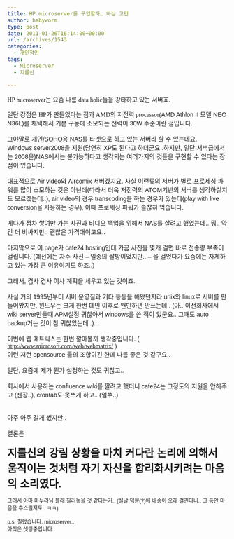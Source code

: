 ```yaml
---
title: HP microserver를 구입할까… 하는 고민
author: babyworm
type: post
date: 2011-01-26T16:14:00+00:00
url: /archives/1543
categories:
  - 개인적인
tags:
  - Microserver
  - 지름신

---
```

<font class="Apple-style-span" face="굴림">HP microserver는 요즘 나름 data holic들을 강타하고 있는 서버죠. </font>

<div style="font-family: 굴림; ">
  일단 강점은 HP가 만들었다는 점과 AMD의 저전력 processor(<span style="font-family: ����, Gulim, Arial, Verdana, Helvetica, sans-serif; -webkit-border-horizontal-spacing: 1px; -webkit-border-vertical-spacing: 1px; ">AMD Athlon II 모델 NEO N36L)를 채택해서 기본 구동에 소모되는 전력이 30W 수준이란 점입니다. </span>
</div>

<div style="font-family: 굴림; ">
  <font face="����, Gulim, Arial, Verdana, Helvetica, sans-serif"><span style="-webkit-border-horizontal-spacing: 1px; -webkit-border-vertical-spacing: 1px;"><br /> </span></font>
</div>

<div style="font-family: 굴림; ">
  <font face="����, Gulim, Arial, Verdana, Helvetica, sans-serif"><span style="-webkit-border-horizontal-spacing: 1px; -webkit-border-vertical-spacing: 1px;">그야말로 개인/SOHO용 NAS를 타겟으로 하고 있는 서버라 할 수 있는데요. </span></font>
</div>

<div style="font-family: 굴림; ">
  <font face="����, Gulim, Arial, Verdana, Helvetica, sans-serif"><span style="-webkit-border-horizontal-spacing: 1px; -webkit-border-vertical-spacing: 1px;">Windows server2008을 지원(당연히 XP도 된다고 하더군요..하지만, 일단 서버급에서는 2008을)NAS에서는 불가능하다고 생각되는 여러가지의 것들을 구현할 수 있다는 장점이 있습니다. </span></font>
</div>

<div style="font-family: 굴림; ">
  <font face="����, Gulim, Arial, Verdana, Helvetica, sans-serif"><span style="-webkit-border-horizontal-spacing: 1px; -webkit-border-vertical-spacing: 1px;"><br /> </span></font>
</div>

<div style="font-family: 굴림; ">
  <font face="����, Gulim, Arial, Verdana, Helvetica, sans-serif"><span style="-webkit-border-horizontal-spacing: 1px; -webkit-border-vertical-spacing: 1px;">대표적으로 Air video와 Aircomix 서버겠지요. 사실 이런류의 서버가 별로 프로세싱 파워를 많이 소모하는 것은 아닌데(따라서 더욱 저전력의 ATOM기반의 서버를 생각하실지도 모르겠는데..), air video의 경우 transcoding을 하는 경우가 있는데(play with live conversion을 사용하는 경우), 이때 프로세싱 파워가 솔찮히 먹습니다. </span></font>
</div>

<div style="font-family: 굴림; ">
  <font face="����, Gulim, Arial, Verdana, Helvetica, sans-serif"><span style="-webkit-border-horizontal-spacing: 1px; -webkit-border-vertical-spacing: 1px;"><br /> </span></font>
</div>

<div style="font-family: 굴림; ">
  <font face="����, Gulim, Arial, Verdana, Helvetica, sans-serif"><span style="-webkit-border-horizontal-spacing: 1px; -webkit-border-vertical-spacing: 1px;">게다가 점차 쌓여만 가는 사진과 비디오 백업을 위해서 NAS를 살려고 헀었는데.. 뭐.. 약간 더 비싸지만.. 괜찮은 가격대이고요..</span></font>
</div>

<div style="font-family: 굴림; ">
  <font face="����, Gulim, Arial, Verdana, Helvetica, sans-serif"><span style="-webkit-border-horizontal-spacing: 1px; -webkit-border-vertical-spacing: 1px;"><br /> </span></font>
</div>

<div style="font-family: 굴림; ">
  <font face="����, Gulim, Arial, Verdana, Helvetica, sans-serif"><span style="-webkit-border-horizontal-spacing: 1px; -webkit-border-vertical-spacing: 1px;">마지막으로 이 page가 cafe24 hosting인데 가끔 사진을 몇개 걸면 바로 전송량 부족이 걸립니다. (예전에는 자주 사진 &#8211; 일종의 짤방이었지만.. &#8211; 을 걸었다가 요즘에는 자제하고 있는 가장 큰 이유이기도 하죠..)</span></font>
</div>

<div style="font-family: 굴림; ">
  <font face="����, Gulim, Arial, Verdana, Helvetica, sans-serif"><span style="-webkit-border-horizontal-spacing: 1px; -webkit-border-vertical-spacing: 1px;"><br /> </span></font>
</div>

<div style="font-family: 굴림; ">
  <font face="����, Gulim, Arial, Verdana, Helvetica, sans-serif"><span style="-webkit-border-horizontal-spacing: 1px; -webkit-border-vertical-spacing: 1px;">그래서, 겸사 겸사 이사 계획을 세우고 있는 것이죠. </span></font>
</div>

<div style="font-family: 굴림; ">
  <font face="����, Gulim, Arial, Verdana, Helvetica, sans-serif"><span style="-webkit-border-horizontal-spacing: 1px; -webkit-border-vertical-spacing: 1px;"><br /> </span></font>
</div>

<div style="font-family: 굴림; ">
  <font class="Apple-style-span" face="����, Gulim, Arial, Verdana, Helvetica, sans-serif"><span class="Apple-style-span" style="-webkit-border-horizontal-spacing: 1px; -webkit-border-vertical-spacing: 1px;">사실 거의 1995년부터 서버 운영질과 기타 등등을 해왔던지라 unix와 linux로 서버를 만들어봤지만, 윈도우는 크게 한번 데인 이후로 왠만하면 안쓰는데.. (아.. 이전회사에서 wiki server만들때 APM설정 귀찮아서 windows를 쓴 적이 있군요.. 그때도 auto backup거는 것이 참 귀찮았는데..)&#8230;</span></font>
</div>

<div style="font-family: 굴림; ">
  <font class="Apple-style-span" face="����, Gulim, Arial, Verdana, Helvetica, sans-serif"><span class="Apple-style-span" style="-webkit-border-horizontal-spacing: 1px; -webkit-border-vertical-spacing: 1px;"><br /> </span></font>
</div>

<div style="font-family: 굴림; ">
  <font class="Apple-style-span" face="����, Gulim, Arial, Verdana, Helvetica, sans-serif"><span class="Apple-style-span" style="-webkit-border-horizontal-spacing: 1px; -webkit-border-vertical-spacing: 1px;">이번에 웹 메트릭스는 한번 깔아볼까 생각중입니다. ( </span></font><a href="http://www.microsoft.com/web/webmatrix/">http://www.microsoft.com/web/webmatrix/</a>&nbsp;)
</div>

<div style="font-family: 굴림; ">
  <span class="Apple-style-span" style="font-family: ����, Gulim, Arial, Verdana, Helvetica, sans-serif; -webkit-border-horizontal-spacing: 1px; -webkit-border-vertical-spacing: 1px; ">이런 저런 opensource 툴의 조합이긴 한데 나름 좋은 것 같구요.. </span>
</div>

<div style="font-family: 굴림; ">
  <span class="Apple-style-span" style="font-family: ����, Gulim, Arial, Verdana, Helvetica, sans-serif; -webkit-border-horizontal-spacing: 1px; -webkit-border-vertical-spacing: 1px; "><br /> </span>
</div>

<div style="font-family: 굴림; ">
  <span class="Apple-style-span" style="font-family: ����, Gulim, Arial, Verdana, Helvetica, sans-serif; -webkit-border-horizontal-spacing: 1px; -webkit-border-vertical-spacing: 1px; ">일단, 요즘에 제가 뭔가 설정하는 것도 귀찮고..</span>
</div>

<div style="font-family: 굴림; ">
  <span class="Apple-style-span" style="font-family: ����, Gulim, Arial, Verdana, Helvetica, sans-serif; -webkit-border-horizontal-spacing: 1px; -webkit-border-vertical-spacing: 1px; "><br /> </span>
</div>

<div style="font-family: 굴림; ">
  <span class="Apple-style-span" style="font-family: ����, Gulim, Arial, Verdana, Helvetica, sans-serif; -webkit-border-horizontal-spacing: 1px; -webkit-border-vertical-spacing: 1px; ">회사에서 사용하는 confluence wiki를 깔려고 했더니 cafe24는 그정도의 지원을 안해주고 (젠장..), crontab도 못쓰게 하고.. (얼쑤..) </span>
</div>

<div style="font-family: 굴림; ">
  <span class="Apple-style-span" style="font-family: ����, Gulim, Arial, Verdana, Helvetica, sans-serif; -webkit-border-horizontal-spacing: 1px; -webkit-border-vertical-spacing: 1px; "><br /> </span>
</div>

<div style="font-family: 굴림; ">
  <span class="Apple-style-span" style="font-family: ����, Gulim, Arial, Verdana, Helvetica, sans-serif; -webkit-border-horizontal-spacing: 1px; -webkit-border-vertical-spacing: 1px; "><br /> </span>
</div>

<div style="font-family: 굴림; ">
  <font class="Apple-style-span" face="����, Gulim, Arial, Verdana, Helvetica, sans-serif"><span class="Apple-style-span" style="-webkit-border-horizontal-spacing: 1px; -webkit-border-vertical-spacing: 1px;">아주 아주 길게 썼지만..</span></font>
</div>

<div style="font-family: 굴림; ">
  <font class="Apple-style-span" face="����, Gulim, Arial, Verdana, Helvetica, sans-serif"><span class="Apple-style-span" style="-webkit-border-horizontal-spacing: 1px; -webkit-border-vertical-spacing: 1px;"><br /> </span></font>
</div>

<div style="font-family: 굴림; ">
  <font class="Apple-style-span" face="����, Gulim, Arial, Verdana, Helvetica, sans-serif"><span class="Apple-style-span" style="-webkit-border-horizontal-spacing: 1px; -webkit-border-vertical-spacing: 1px;">결론은</span></font>
</div>

<div style="font-family: 굴림; ">
  <font class="Apple-style-span" face="����, Gulim, Arial, Verdana, Helvetica, sans-serif"><span class="Apple-style-span" style="-webkit-border-horizontal-spacing: 1px; -webkit-border-vertical-spacing: 1px;"><br /> </span></font>
</div>

<div style="font-family: 굴림; ">
  <font class="Apple-style-span" face="����, Gulim, Arial, Verdana, Helvetica, sans-serif" size="5"><span class="Apple-style-span" style="-webkit-border-horizontal-spacing: 1px; -webkit-border-vertical-spacing: 1px; "><b>지를신의 강림 상황을 마치 커다란 논리에 의해서 움직이는 것처럼 자기 자신을 합리화시키려는 마음의 소리였다. </b></span></font>
</div>

<div style="font-family: 굴림; ">
  <font class="Apple-style-span" face="����, Gulim, Arial, Verdana, Helvetica, sans-serif" size="5"><span class="Apple-style-span" style="-webkit-border-horizontal-spacing: 1px; -webkit-border-vertical-spacing: 1px; "><b></b></span></font>
</div>

<div style="font-family: 굴림; ">
  <b><font class="Apple-style-span" face="����, Gulim, Arial, Verdana, Helvetica, sans-serif" size="5"><span class="Apple-style-span" style="-webkit-border-horizontal-spacing: 1px; -webkit-border-vertical-spacing: 1px; "><b><span class="Apple-style-span" style="font-weight: normal; font-size: 12px; "><br /> </span></b></span></font></b>
</div>

<div style="font-family: 굴림; ">
  <b><font class="Apple-style-span" face="����, Gulim, Arial, Verdana, Helvetica, sans-serif" size="5"><span class="Apple-style-span" style="-webkit-border-horizontal-spacing: 1px; -webkit-border-vertical-spacing: 1px; "><b><span class="Apple-style-span" style="font-weight: normal; font-size: 12px; ">그래서 아마 마누라님 몰래 질러놓을 것 같다는거.. (설날 덕분(?)에 배송이 오래 걸린다니.. 그 동안 마음을 추스릴지도.. ㅋㅋ)</span></b></span></font></b>
</div>

<div style="font-family: 굴림; ">
  <b><font class="Apple-style-span" face="����, Gulim, Arial, Verdana, Helvetica, sans-serif" size="5"><span class="Apple-style-span" style="-webkit-border-horizontal-spacing: 1px; -webkit-border-vertical-spacing: 1px; "><b><span class="Apple-style-span" style="font-weight: normal; font-size: 12px; "><br /> </span></b></span></font></b>
</div>

<div style="font-family: 굴림; ">
  <b><font class="Apple-style-span" face="����, Gulim, Arial, Verdana, Helvetica, sans-serif" size="5"><span class="Apple-style-span" style="-webkit-border-horizontal-spacing: 1px; -webkit-border-vertical-spacing: 1px; "><b><span class="Apple-style-span" style="font-weight: normal; font-size: 12px; ">p.s. 질렀습니다. microserver..</span></b></span></font></b>
</div>

<div style="font-family: 굴림; ">
  <b><font class="Apple-style-span" face="����, Gulim, Arial, Verdana, Helvetica, sans-serif" size="5"><span class="Apple-style-span" style="-webkit-border-horizontal-spacing: 1px; -webkit-border-vertical-spacing: 1px; "><b><span class="Apple-style-span" style="font-weight: normal; font-size: 12px; ">아직은 셋팅중입니다.&nbsp;</span></b></span></font></b>
</div>

<div id="__KO_DIC_LAYER__" style="padding-top: 0px; padding-right: 0px; padding-bottom: 0px; padding-left: 0px; position: fixed; z-index: 999999999; overflow-x: hidden; overflow-y: hidden; border-top-width: 2px; border-right-width: 2px; border-bottom-width: 2px; border-left-width: 2px; border-top-style: solid; border-right-style: solid; border-bottom-style: solid; border-left-style: solid; border-top-color: rgb(51, 51, 119); border-right-color: rgb(51, 51, 119); border-bottom-color: rgb(51, 51, 119); border-left-color: rgb(51, 51, 119); display: none; ">
</div>